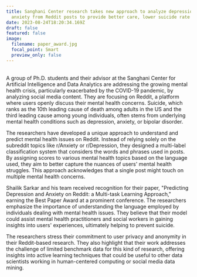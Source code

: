 ```yaml
---
title: Sanghani Center research takes new approach to analyze depression,
  anxiety from Reddit posts to provide better care, lower suicide rate
date: 2023-08-24T18:20:34.169Z
draft: false
featured: false
image:
  filename: paper_award.jpg
  focal_point: Smart
  preview_only: false
---
```

<!--StartFragment-->

\
A group of Ph.D. students and their advisor at the Sanghani Center for Artificial Intelligence and Data Analytics are addressing the growing mental health crisis, particularly exacerbated by the COVID-19 pandemic, by analyzing social media content. They are focusing on Reddit, a platform where users openly discuss their mental health concerns. Suicide, which ranks as the 10th leading cause of death among adults in the US and the third leading cause among young individuals, often stems from underlying mental health conditions such as depression, anxiety, or bipolar disorder.

The researchers have developed a unique approach to understand and predict mental health issues on Reddit. Instead of relying solely on the subreddit topics like r/Anxiety or r/Depression, they designed a multi-label classification system that considers the words and phrases used in posts. By assigning scores to various mental health topics based on the language used, they aim to better capture the nuances of users' mental health struggles. This approach acknowledges that a single post might touch on multiple mental health concerns.

Shailik Sarkar and his team received recognition for their paper, "Predicting Depression and Anxiety on Reddit: a Multi-task Learning Approach," earning the Best Paper Award at a prominent conference. The researchers emphasize the importance of understanding the language employed by individuals dealing with mental health issues. They believe that their model could assist mental health practitioners and social workers in gaining insights into users' experiences, ultimately helping to prevent suicide.

The researchers stress their commitment to user privacy and anonymity in their Reddit-based research. They also highlight that their work addresses the challenge of limited benchmark data for this kind of research, offering insights into active learning techniques that could be useful to other data scientists working in human-centered computing or social media data mining.

<!--EndFragment-->
